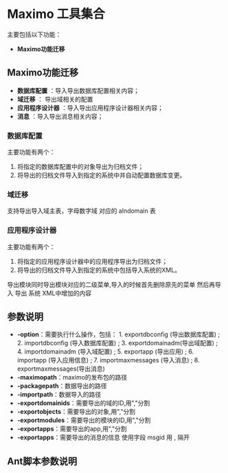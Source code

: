 # Maximo 工具集合
主要包括以下功能：
- **Maximo功能迁移** 

## Maximo功能迁移
- **数据库配置** ：导入导出数据库配置相关内容；
- **域迁移** ： 导出域相关的配置
- **应用程序设计器** ：导入导出应用程序设计器相关内容；
- **消息** ：导入导出消息相关内容；

### 数据库配置
主要功能有两个：
1. 将指定的数据库配置中的对象导出为归档文件；
2. 将导出的归档文件导入到指定的系统中并自动配置数据库变更。

### 域迁移
支持导出导入域主表，字母数字域 对应的 alndomain 表

### 应用程序设计器
主要功能有两个：
1. 将指定的应用程序设计器中的应用程序导出为归档文件；
2. 将导出的归档文件导入到指定的系统中包括导入系统的XML。

导出模块同时导出模块对应的二级菜单,导入的时候首先删除原先的菜单 然后再导入
导出 系统 XML中增加的内容  

## 参数说明
- **-option**：需要执行什么操作，包括： 1. exportdbconfig (导出数据库配置) ; 2. importdbconfig (导入数据库配置) ; 3. exportdomainadm(导出域配置) ; 4. importdomainadm (导入域配置) ; 5. exportapp (导出应用) ; 6. importapp (导入应用信息) ; 7. importmaxmessages (导入消息) ; 8. exportmaxmessages(导出消息)
- **-maximopath**：maximo的发布包的路径
- **-packagepath**：数据导出的路径
- **-importpath**：数据导入的路径
- **-exportdomainids**：需要导出的域的ID,用","分割
- **-exportobjects**：需要导出的对象,用","分割
- **-exportmodules**：需要导出的模块的ID,用","分割
- **-exportapps**：需要导出的app,用","分割
- **-exportapps**：需要导出的消息的信息 使用字段 msgid 用 , 隔开

## Ant脚本参数说明